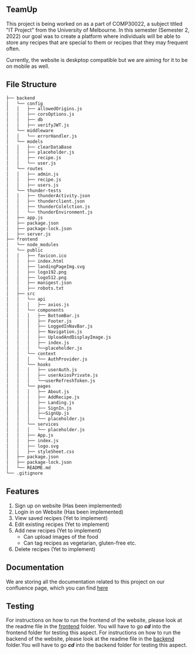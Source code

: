 ## TeamUp

This project is being worked on as a part of COMP30022, a subject titled "IT Project" from the University of Melbourne. In this semester (Semester 2, 2022) our goal was to create a platform where individuals will be able to store any recipes that are special to them or recipes that they may frequent often. 

Currently, the website is deskptop compatible but we are aiming for it to be on mobile as well. 

## File Structure
```bash
├── backend
│   └── config
│   │   ├── allowedOrigins.js
│   │   ├── corsOptions.js
│   │   ├── db
│   │   ├── verifyJWT.js
│   └── middleware
│   │   └── errorHandler.js
│   └── models
│   │   ├── clearDataBase
│   │   ├── placeholder.js
│   │   ├── recipe.js
│   │   └── user.js
│   └── routes
│   │   ├── admin.js
│   │   ├── recipe.js
│   │   ├── users.js
│   └── thunder-tests
│   │   ├── thunderActivity.json
│   │   ├── thunderclient.json
│   │   ├── thunderColelction.js
│   │   └── thunderEnvironment.js
│   ├── app.js
│   ├── package.json
│   ├── package-lock.json
│   ├── server.js
├── frontend
│   └── node_modules
│   └── public
│   │   ├── favicon.ico
│   │   ├── index.html
│   │   ├── landingPageImg.svg
│   │   ├── logo192.png
│   │   ├── logo512.png
│   │   ├── manigest.json
│   │   ├── robots.txt
│   ├── src
│   │   └── api
│   │   │   ├── axios.js
│   │   └── components
│   │   │   ├── BottomBar.js
│   │   │   ├── Footer.js
│   │   │   ├── LoggedInNavBar.js
│   │   │   ├── Navigation.js
│   │   │   ├── UploadAndDisplayImage.js
│   │   │   ├── index.js
│   │   │   └──placeholder.js
│   │   └── context
│   │   │   └── AuthProvider.js
│   │   └── hooks
│   │   │   ├── userAuth.js
│   │   │   ├── userAxiosPrivate.js
│   │   │   └──userRefreshToken.js
│   │   └── pages
│   │   │   ├── About.js
│   │   │   ├── AddRecipe.js
│   │   │   ├── Landing.js
│   │   │   ├── SignIn.js
│   │   │   ├──SignUp.js
│   │   │   └── placeholder.js
│   │   └── services
│   │   │   └── placeholder.js
│   │   ├── App.js
│   │   ├── index.js
│   │   ├── logo.svg
│   │   ├── styleSheet.css
│   ├── package.json
│   ├── package-lock.json
│   └── README.md
└── .gitignore

```

## Features

  1. Sign up on website (Has been implemented)
  2. Login in on Website (Has been implemented)
  3. View saved recipes (Yet to implement)
  4. Edit existing recipes (Yet to implement)
  5. Add new recipes (Yet to implement)
      - Can upload images of the food
      - Can tag recipes as vegetarian, gluten-free etc. 
  6. Delete recipes (Yet to implement)

## Documentation 
We are storing all the documentation related to this project on our confluence page, which you can find [here](https://comp30022-teamup.atlassian.net/l/cp/GpTEtpdV)

## Testing

For instructions on how to run the frontend of the website, please look at the readme file in the [frontend](https://github.com/Dendobot/TeamUp/tree/main/frontend) folder. You will have to go ***cd*** into the frontend folder for testing this aspect.
For instructions on how to run the backend of the website, please look at the readme file in the [backend](https://github.com/Dendobot/TeamUp/tree/main/backend) folder.You will have to go ***cd*** into the backend folder for testing this aspect.

